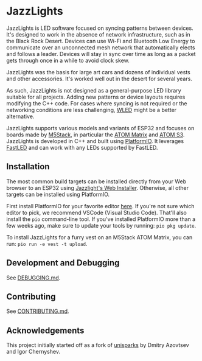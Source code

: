 # JazzLights

JazzLights is LED software focused on syncing patterns between devices. It's
designed to work in the absence of network infrastructure, such as in the Black
Rock Desert. Devices can use Wi-Fi and Bluetooth Low Energy to communicate over
an unconnected mesh network that automatically elects and follows a leader.
Devices will stay in sync over time as long as a packet gets through once in a
while to avoid clock skew.

JazzLights was the basis for large art cars and dozens of individual vests and
other accessories. It's worked well out in the desert for several years.

As such, JazzLights is not designed as a general-purpose LED library suitable
for all projects. Adding new patterns or device layouts requires modifying the
C++ code. For cases where syncing is not required or the networking conditions
are less challenging, [WLED](https://kno.wled.ge/) might be a better
alternative.

JazzLights supports various models and variants of ESP32 and focuses on boards
made by [M5Stack](https://m5stack.com/), in particular the
[ATOM Matrix](https://shop.m5stack.com/products/atom-matrix-esp32-development-kit)
and [ATOM S3](https://shop.m5stack.com/products/atoms3-dev-kit-w-0-85-inch-screen).
JazzLights is developed in C++ and built using
[PlatformIO](https://platformio.org/). It leverages [FastLED](https://fastled.io/)
and can work with any LEDs supported by FastLED.

## Installation

The most common build targets can be installed directly from your Web browser
to an ESP32 using
[Jazzlight's Web Installer](https://davidschinazi.github.io/jazzlights/flash/).
Otherwise, all other targets can be installed using PlatformIO.

First install PlatformIO for your favorite editor
[here](https://platformio.org/platformio-ide). If you're not sure which editor
to pick, we recommend VSCode (Visual Studio Code). That'll also install the
`pio` command-line tool. If you've installed PlatformIO more than a few weeks
ago, make sure to update your tools by running: `pio pkg update`.

To install JazzLights for a furry vest on an M5Stack ATOM Matrix, you can run:
`pio run -e vest -t upload`.

## Development and Debugging

See [DEBUGGING.md](DEBUGGING.md).

## Contributing

See [CONTRIBUTING.md](CONTRIBUTING.md).

## Acknowledgements

This project initially started off as a fork of
[unisparks](https://github.com/unisparks/unisparks)
by Dmitry Azovtsev and Igor Chernyshev.
